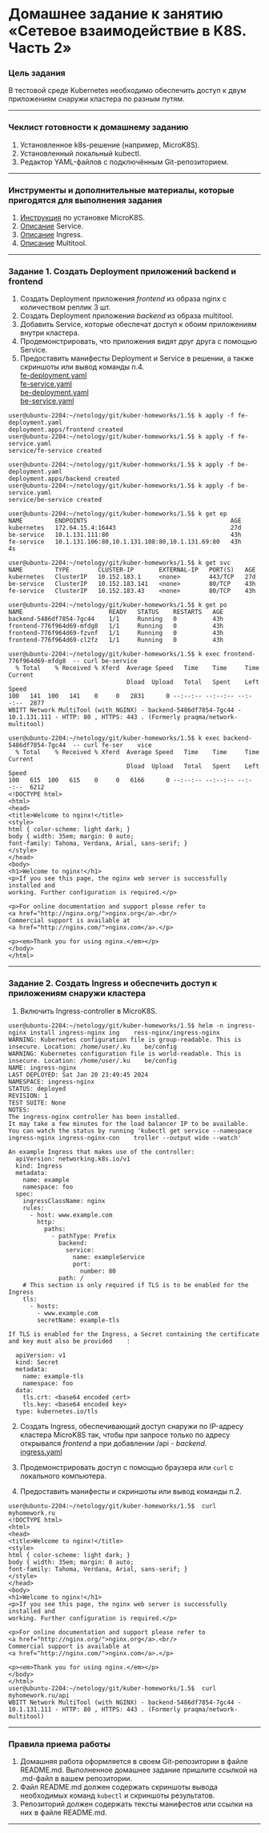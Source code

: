 # Домашнее задание к занятию «Сетевое взаимодействие в K8S. Часть 2»

### Цель задания

В тестовой среде Kubernetes необходимо обеспечить доступ к двум приложениям снаружи кластера по разным путям.

------

### Чеклист готовности к домашнему заданию

1. Установленное k8s-решение (например, MicroK8S).
2. Установленный локальный kubectl.
3. Редактор YAML-файлов с подключённым Git-репозиторием.

------

### Инструменты и дополнительные материалы, которые пригодятся для выполнения задания

1. [Инструкция](https://microk8s.io/docs/getting-started) по установке MicroK8S.
2. [Описание](https://kubernetes.io/docs/concepts/services-networking/service/) Service.
3. [Описание](https://kubernetes.io/docs/concepts/services-networking/ingress/) Ingress.
4. [Описание](https://github.com/wbitt/Network-MultiTool) Multitool.

------

### Задание 1. Создать Deployment приложений backend и frontend

1. Создать Deployment приложения _frontend_ из образа nginx с количеством реплик 3 шт.  
2. Создать Deployment приложения _backend_ из образа multitool.  
3. Добавить Service, которые обеспечат доступ к обоим приложениям внутри кластера.  
4. Продемонстрировать, что приложения видят друг друга с помощью Service.
5. Предоставить манифесты Deployment и Service в решении, а также скриншоты или вывод команды п.4.  
[fe-deployment.yaml](https://github.com/michail-77/kuber-homeworks/blob/main/1.5/fe-deployment.yaml)  
[fe-service.yaml](https://github.com/michail-77/kuber-homeworks/blob/main/1.5/fe-service.yaml)  
[be-deployment.yaml](https://github.com/michail-77/kuber-homeworks/blob/main/1.5/be-deployment.yaml)   
[be-service.yaml](https://github.com/michail-77/kuber-homeworks/blob/main/1.5/be-service.yaml)   
```
user@ubuntu-2204:~/netology/git/kuber-homeworks/1.5$ k apply -f fe-deployment.yaml
deployment.apps/frontend created
user@ubuntu-2204:~/netology/git/kuber-homeworks/1.5$ k apply -f fe-service.yaml
service/fe-service created

user@ubuntu-2204:~/netology/git/kuber-homeworks/1.5$ k apply -f be-deployment.yaml
deployment.apps/backend created
user@ubuntu-2204:~/netology/git/kuber-homeworks/1.5$ k apply -f be-service.yaml
service/be-service created

user@ubuntu-2204:~/netology/git/kuber-homeworks/1.5$ k get ep
NAME         ENDPOINTS                                        AGE
kubernetes   172.64.15.4:16443                                27d
be-service   10.1.131.111:80                                  43h
fe-service   10.1.131.106:80,10.1.131.108:80,10.1.131.69:80   43h                               4s

user@ubuntu-2204:~/netology/git/kuber-homeworks/1.5$ k get svc
NAME         TYPE        CLUSTER-IP       EXTERNAL-IP   PORT(S)   AGE
kubernetes   ClusterIP   10.152.183.1     <none>        443/TCP   27d
be-service   ClusterIP   10.152.183.141   <none>        80/TCP    43h
fe-service   ClusterIP   10.152.183.43    <none>        80/TCP    43h

user@ubuntu-2204:~/netology/git/kuber-homeworks/1.5$ k get po
NAME                        READY   STATUS    RESTARTS   AGE
backend-5486df7854-7gc44    1/1     Running   0          43h
frontend-776f964d69-mfdg8   1/1     Running   0          43h
frontend-776f964d69-fzvnf   1/1     Running   0          43h
frontend-776f964d69-cl2fz   1/1     Running   0          43h

user@ubuntu-2204:~/netology/git/kuber-homeworks/1.5$ k exec frontend-776f964d69-mfdg8  -- curl be-service
  % Total    % Received % Xferd  Average Speed   Time    Time     Time  Current
                                 Dload  Upload   Total   Spent    Left  Speed
100   141  100   141    0     0   2831      0 --:--:-- --:--:-- --:--:--  2877
WBITT Network MultiTool (with NGINX) - backend-5486df7854-7gc44 - 10.1.131.111 - HTTP: 80 , HTTPS: 443 . (Formerly praqma/network-multitool)

user@ubuntu-2204:~/netology/git/kuber-homeworks/1.5$ k exec backend-5486df7854-7gc44  -- curl fe-ser    vice
  % Total    % Received % Xferd  Average Speed   Time    Time     Time  Current
                                 Dload  Upload   Total   Spent    Left  Speed
100   615  100   615    0     0   6166      0 --:--:-- --:--:-- --:--:--  6212
<!DOCTYPE html>
<html>
<head>
<title>Welcome to nginx!</title>
<style>
html { color-scheme: light dark; }
body { width: 35em; margin: 0 auto;
font-family: Tahoma, Verdana, Arial, sans-serif; }
</style>
</head>
<body>
<h1>Welcome to nginx!</h1>
<p>If you see this page, the nginx web server is successfully installed and
working. Further configuration is required.</p>

<p>For online documentation and support please refer to
<a href="http://nginx.org/">nginx.org</a>.<br/>
Commercial support is available at
<a href="http://nginx.com/">nginx.com</a>.</p>

<p><em>Thank you for using nginx.</em></p>
</body>
</html>
```

------

### Задание 2. Создать Ingress и обеспечить доступ к приложениям снаружи кластера

1. Включить Ingress-controller в MicroK8S.
```
user@ubuntu-2204:~/netology/git/kuber-homeworks/1.5$ helm -n ingress-nginx install ingress-nginx ing    ress-nginx/ingress-nginx
WARNING: Kubernetes configuration file is group-readable. This is insecure. Location: /home/user/.ku    be/config
WARNING: Kubernetes configuration file is world-readable. This is insecure. Location: /home/user/.ku    be/config
NAME: ingress-nginx
LAST DEPLOYED: Sat Jan 20 23:49:45 2024
NAMESPACE: ingress-nginx
STATUS: deployed
REVISION: 1
TEST SUITE: None
NOTES:
The ingress-nginx controller has been installed.
It may take a few minutes for the load balancer IP to be available.
You can watch the status by running 'kubectl get service --namespace ingress-nginx ingress-nginx-con    troller --output wide --watch'

An example Ingress that makes use of the controller:
  apiVersion: networking.k8s.io/v1
  kind: Ingress
  metadata:
    name: example
    namespace: foo
  spec:
    ingressClassName: nginx
    rules:
      - host: www.example.com
        http:
          paths:
            - pathType: Prefix
              backend:
                service:
                  name: exampleService
                  port:
                    number: 80
              path: /
    # This section is only required if TLS is to be enabled for the Ingress
    tls:
      - hosts:
        - www.example.com
        secretName: example-tls

If TLS is enabled for the Ingress, a Secret containing the certificate and key must also be provided    :

  apiVersion: v1
  kind: Secret
  metadata:
    name: example-tls
    namespace: foo
  data:
    tls.crt: <base64 encoded cert>
    tls.key: <base64 encoded key>
  type: kubernetes.io/tls
```
2. Создать Ingress, обеспечивающий доступ снаружи по IP-адресу кластера MicroK8S так, чтобы при запросе только по адресу открывался _frontend_ а при добавлении /api - _backend_.  
[ingress.yaml](https://github.com/michail-77/kuber-homeworks/blob/main/1.5/ingress.yaml)

3. Продемонстрировать доступ с помощью браузера или `curl` с локального компьютера.


4. Предоставить манифесты и скриншоты или вывод команды п.2.
```
user@ubuntu-2204:~/netology/git/kuber-homeworks/1.5$  curl myhomework.ru
<!DOCTYPE html>
<html>
<head>
<title>Welcome to nginx!</title>
<style>
html { color-scheme: light dark; }
body { width: 35em; margin: 0 auto;
font-family: Tahoma, Verdana, Arial, sans-serif; }
</style>
</head>
<body>
<h1>Welcome to nginx!</h1>
<p>If you see this page, the nginx web server is successfully installed and
working. Further configuration is required.</p>

<p>For online documentation and support please refer to
<a href="http://nginx.org/">nginx.org</a>.<br/>
Commercial support is available at
<a href="http://nginx.com/">nginx.com</a>.</p>

<p><em>Thank you for using nginx.</em></p>
</body>
</html>
user@ubuntu-2204:~/netology/git/kuber-homeworks/1.5$  curl myhomework.ru/api
WBITT Network MultiTool (with NGINX) - backend-5486df7854-7gc44 - 10.1.131.111 - HTTP: 80 , HTTPS: 443 . (Formerly praqma/network-multitool)
```

------

### Правила приема работы

1. Домашняя работа оформляется в своем Git-репозитории в файле README.md. Выполненное домашнее задание пришлите ссылкой на .md-файл в вашем репозитории.
2. Файл README.md должен содержать скриншоты вывода необходимых команд `kubectl` и скриншоты результатов.
3. Репозиторий должен содержать тексты манифестов или ссылки на них в файле README.md.

------
